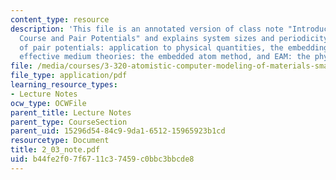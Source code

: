 ```yaml
---
content_type: resource
description: 'This file is an annotated version of class note "Introduction to the
  Course and Pair Potentials" and explains system sizes and periodicity, limitations
  of pair potentials: application to physical quantities, the embedding function,
  effective medium theories: the embedded atom method, and EAM: the physical concept.'
file: /media/courses/3-320-atomistic-computer-modeling-of-materials-sma-5107-spring-2005/b44fe2f07f6711c37459c0bbc3bbcde8_2_03_note.pdf
file_type: application/pdf
learning_resource_types:
- Lecture Notes
ocw_type: OCWFile
parent_title: Lecture Notes
parent_type: CourseSection
parent_uid: 15296d54-84c9-9da1-6512-15965923b1cd
resourcetype: Document
title: 2_03_note.pdf
uid: b44fe2f0-7f67-11c3-7459-c0bbc3bbcde8
---
```

